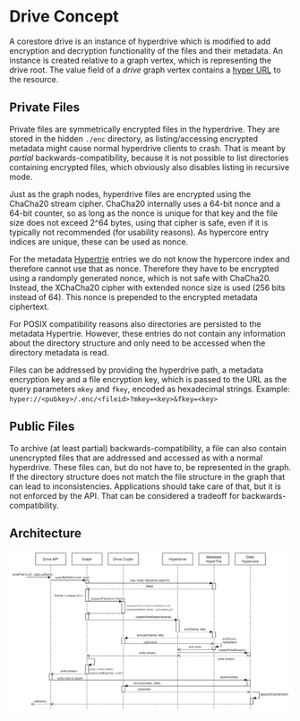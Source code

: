 # Drive Concept

A corestore drive is an instance of hyperdrive which is modified to add encryption and decryption functionality of the files and their metadata.
An instance is created relative to a graph vertex, which is representing the drive root.
The value field of a *drive* graph vertex contains a [hyper URL](https://github.com/hypercore-protocol/hypercore-proposals/blob/master/proposals/0002-hyper-url.md) to the resource.

## Private Files

Private files are symmetrically encrypted files in the hyperdrive. They are stored in the hidden `./enc` directory, as listing/accessing encrypted metadata might cause normal hyperdrive clients to crash. That is meant by *partial* backwards-compatibility, because it is not possible to list directories containing encrypted files, which obviously also disables listing in recursive mode.

Just as the graph nodes, hyperdrive files are encrypted using the ChaCha20 stream cipher. ChaCha20 internally uses a 64-bit nonce and a 64-bit counter, so as long as the nonce is unique for that key and the file size does not exceed 2^64 bytes, using that cipher is safe, even if it is typically not recommended (for usability reasons). As hypercore entry indices are unique, these can be used as nonce.

For the metadata [Hypertrie](https://github.com/hypercore-protocol/hypertrie) entries we do not know the hypercore index and therefore cannot use that as nonce. Therefore they have to be encrypted using a randomply generated nonce, which is not safe with ChaCha20. Instead, the XChaCha20 cipher with extended nonce size is used (256 bits instead of 64).
This nonce is prepended to the encrypted metadata ciphertext.

For POSIX compatibility reasons also directories are persisted to the metadata Hypertrie. However, these entries do not contain any information about the directory structure and only need to be accessed when the directory metadata is read.

Files can be addressed by providing the hyperdrive path, a metadata encryption key and a file encryption key, which is passed to the URL as the query parameters `mkey` and `fkey`, encoded as hexadecimal strings.
Example: `hyper://<pubkey>/.enc/<fileid>?mkey=<key>&fkey=<key>`

## Public Files

To archive (at least partial) backwards-compatibility, a file can also contain unencrypted files that are addressed and accessed as with a normal hyperdrive.
These files can, but do not have to, be represented in the graph.
If the directory structure does not match the file structure in the graph that can lead to inconsistencies. Applications should take care of that, but it is not enforced by the API. That can be considered a tradeoff for backwards-compatibility.

## Architecture

![Architecture Sketch](https://raw.githubusercontent.com/fsteff/certacrypt/master/docs/architecture-write.png)
